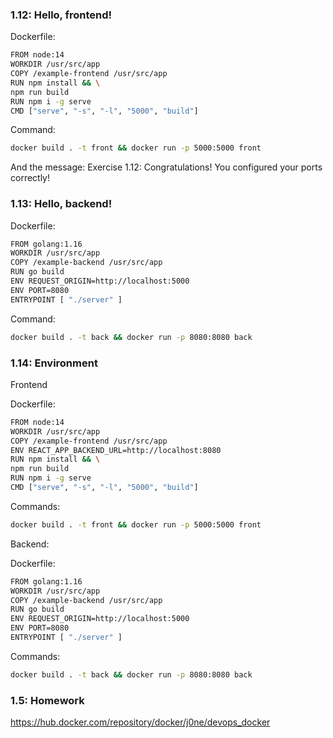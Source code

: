 ### 1.12: Hello, frontend!

Dockerfile:
```sh
FROM node:14
WORKDIR /usr/src/app
COPY /example-frontend /usr/src/app
RUN npm install && \
npm run build
RUN npm i -g serve
CMD ["serve", "-s", "-l", "5000", "build"]
```

Command: 
```sh
docker build . -t front && docker run -p 5000:5000 front
```

And the message: Exercise 1.12: Congratulations! You configured your ports correctly!

### 1.13: Hello, backend!

Dockerfile:
```sh
FROM golang:1.16
WORKDIR /usr/src/app
COPY /example-backend /usr/src/app
RUN go build
ENV REQUEST_ORIGIN=http://localhost:5000
ENV PORT=8080
ENTRYPOINT [ "./server" ]
```
Command: 
```sh
docker build . -t back && docker run -p 8080:8080 back
```

### 1.14: Environment

Frontend

Dockerfile:
```sh
FROM node:14
WORKDIR /usr/src/app
COPY /example-frontend /usr/src/app
ENV REACT_APP_BACKEND_URL=http://localhost:8080
RUN npm install && \
npm run build
RUN npm i -g serve
CMD ["serve", "-s", "-l", "5000", "build"]
```

Commands: 
```sh
docker build . -t front && docker run -p 5000:5000 front
```

Backend:

Dockerfile:
```sh
FROM golang:1.16
WORKDIR /usr/src/app
COPY /example-backend /usr/src/app
RUN go build
ENV REQUEST_ORIGIN=http://localhost:5000
ENV PORT=8080
ENTRYPOINT [ "./server" ]
```
Commands: 
```sh
docker build . -t back && docker run -p 8080:8080 back
```

### 1.5: Homework

https://hub.docker.com/repository/docker/j0ne/devops_docker

